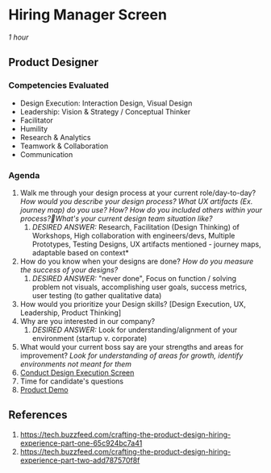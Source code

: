 # Hiring Manager Screen

*1 hour*

## Product Designer

### Competencies Evaluated
- Design Execution: Interaction Design, Visual Design
- Leadership: Vision & Strategy / Conceptual Thinker
- Facilitator
- Humility
- Research & Analytics
- Teamwork & Collaboration
- Communication

### Agenda
1. Walk me through your design process at your current role/day-to-day? *How would you describe your design process? What UX artifacts (Ex. journey map) do you use? How? How do you included others within your process?What's your current design team situation like?*
   1. *DESIRED ANSWER:* Research, Facilitation (Design Thinking) of Workshops, High collaboration with engineers/devs, Multiple Prototypes, Testing Designs, UX artifacts mentioned - journey maps, adaptable based on context*
2. How do you know when your designs are done? *How do you measure the success of your designs?*
   1. *DESIRED ANSWER:* "never done", Focus on function / solving problem not visuals, accomplishing user goals, success metrics, user testing (to gather qualitative data)
3. How would you prioritize your Design skills? [Design Execution, UX, Leadership, Product Thinking] 
4. Why are you interested in our company?
   1. *DESIRED ANSWER:* Look for understanding/alignment of your environment (startup v. corporate)
5. What would your current boss say are your strengths and areas for improvement? *Look for understanding of areas for growth, identify environments not meant for them*
6. [Conduct Design Execution Screen](screen-execution.md)
7. Time for candidate's questions
8. [Product Demo](product-demo.md)

## References
1. https://tech.buzzfeed.com/crafting-the-product-design-hiring-experience-part-one-65c924bc7a41
2. https://tech.buzzfeed.com/crafting-the-product-design-hiring-experience-part-two-add787570f8f